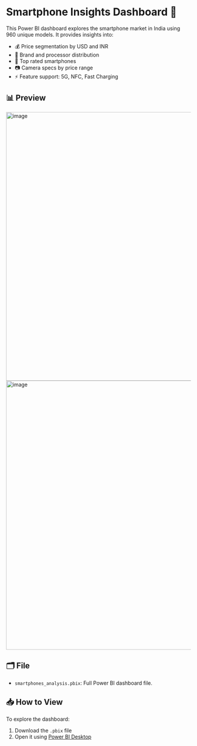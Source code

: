 # Smartphone Insights Dashboard 📱

This Power BI dashboard explores the smartphone market in India using 960 unique models. It provides insights into:

- 💰 Price segmentation by USD and INR
- 📱 Brand and processor distribution
- 🌟 Top rated smartphones
- 📷 Camera specs by price range
- ⚡ Feature support: 5G, NFC, Fast Charging

## 📊 Preview

<img width="1302" height="730" alt="image" src="https://github.com/user-attachments/assets/5073f485-c0bc-4699-a82e-234b83992cf0" />
<img width="1299" height="731" alt="image" src="https://github.com/user-attachments/assets/9d248740-ea40-4d99-96d5-51cace122ef0" />


## 🗂️ File
- `smartphones_analysis.pbix`: Full Power BI dashboard file.

## 📥 How to View
To explore the dashboard:
1. Download the `.pbix` file
2. Open it using [Power BI Desktop](https://powerbi.microsoft.com/en-us/desktop/)

